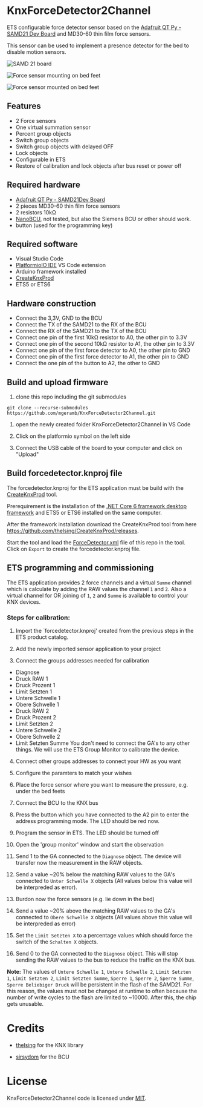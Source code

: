 # KnxForceDetector2Channel

ETS configurable force detector sensor based on the [Adafruit QT Py - SAMD21 Dev Board](https://www.adafruit.com/product/4600) and MD30-60 thin film force sensors.

This sensor can be used to implement a presence detector for the bed to disable motion sensors.

![SAMD 21 board](/assets/images/Sensor.jpg "SAMD 21 board")

![Force sensor mounting on bed feet](/assets/images/ForceSensorMounting.jpg "Force sensor mounting on bed feet")

![Force sensor mounted on bed feet](/assets/images/ForceSensorMounted.jpg "Force sensor mounted on bed feet")

## Features

* 2 Force sensors
* One virtual summation sensor
* Percent group objects
* Switch group objects
* Switch group objects with delayed OFF
* Lock objects
* Configurable in ETS
* Restore of calibration and lock objects after bus reset or power off

## Required hardware

* [Adafruit QT Py - SAMD21Dev Board](https://www.adafruit.com/product/4600)
* 2 pieces MD30-60 thin film force sensors
* 2 resistors 10kΩ
* [NanoBCU](https://shop.sirsydom.de/Busankoppler/NanoBCU-Standard.html), not tested, but also the Siemens BCU or other should work.
* button (used for the programming key)  

## Required software

* Visual Studio Code
* [PlatformioIO IDE](https://platformio.org) VS Code 
extension
* Arduino framework installed
* [CreateKnxProd](https://github.com/thelsing/CreateKnxProd) 
* ETS5 or ETS6

## Hardware construction

* Connect the 3,3V, GND to the BCU
* Connect the TX of the SAMD21 to the RX of the BCU
* Connect the RX of the SAMD21 to the TX of the BCU
* Connect one pin of the first 10kΩ resistor to A0, the other pin to 3.3V
* Connect one pin of the second 10kΩ resistor to A1, the other pin to 3.3V
* Connect one pin of the first force detector to A0, the other pin to GND
* Connect one pin of the first force detector to A1, the other pin to GND
* Connect the one pin of the button to A2, the other to GND

## Build and upload firmware

1) clone this repo including the git submodules

`git clone --recurse-submodules https://github.com/mgeramb/KnxForceDetector2Channel.git`

1) open the newly created folder KnxForceDetector2Channel in VS Code

1) Click on the platformio symbol on the left side

1) Connect the USB cable of the board to your computer and click on "Upload"

## Build forcedetector.knproj file

The forcedetector.knproj for the ETS application must be build with the [CreateKnxProd](https://github.com/thelsing/CreateKnxProd) tool.

Prerequirement is the installation of the [.NET Core 6 framework desktop framework](https://dotnet.microsoft.com/en-us/download/dotnet/thank-you/runtime-desktop-6.0.3-windows-x64-installer) and ETS5 or ETS6 installed on the same computer.

After the framework installation download the CreateKnxProd tool from here https://github.com/thelsing/CreateKnxProd/releases.

Start the tool and load the [ForceDetector.xml](ForceDetector.xml) file of this repo in the tool. Click on `Export` to create the forcedetector.knproj file.

## ETS programming and commissioning

The ETS application provides 2 force channels and a virtual `Summe` channel which is calculate by adding the RAW values the channel `1` and `2`.
Also a virtual channel for OR joining of `1`, `2` and `Summe` is available to control your KNX devices.

### Steps for calibration:

1) Import the `forcedetector.knproj' created from the previous steps in the ETS product catalog.

1) Add the newly imported sensor application to your project

1) Connect the groups addresses needed for calibration
* Diagnose
* Druck RAW 1
* Druck Prozent 1
* Limit Setzten 1
* Untere Schwelle 1
* Obere Schwelle 1
* Druck RAW 2
* Druck Prozent 2
* Limit Setzten 2
* Untere Schwelle 2
* Obere Schwelle 2
* Limit Setzten Summe
You don't need to connect the GA's to any other things. We will use the ETS Group Monitor to calibrate the device.

4) Connect other groups addresses to connect your HW as you want

1) Configure the paramters to match your wishes

1) Place the force sensor where you want to measure the pressure, e.g. under the bed feets

1) Connect the BCU to the KNX bus

1) Press the button which you have connected to the A2 pin to enter the address programming mode. The LED should be red now.

1) Program the sensor in ETS. The LED should be turned off

1) Open the 'group monitor' window and start the observation

1) Send 1 to the GA connected to the `Diagnose` object. The device will transfer now the measurement in the RAW objects. 

1) Send a value ~20% below the matching RAW values to the GA's connected to `Unter Schwelle X` objects (All values below this value will be interpreded as error). 

1) Burdon now the force sensors (e.g. lie down in the bed)

1) Send a value ~20% above the matching RAW values to the GA's connected to `Obere Schwelle X` objects (All values above this value will be interpreded as error)

1) Set the `Limit Setzten X` to a percentage values which should force the switch of the `Schalten X` objects. 

1) Send 0 to the GA connected to the `Diagnose` object. This will stop sending the RAW values to the bus to reduce the traffic on the KNX bus.

**Note:** The values of `Untere Schwelle 1`, `Untere Schwelle 2`, `Limit Setzten 1`, `Limit Setzten 2`, `Limit Setzten Summe`, `Sperre 1`, `Sperre 2`, `Sperre Summe`, `Sperre Beliebiger Druck` will be persistent in the flash of the SAMD21. For this reason, the values must not be changed at runtime to often because the number of write cycles to the flash are limited to ~10000. After this, the chip gets unusable.

# Credits

* [thelsing](https://github.com/thelsing) for the KNX library

* [sirsydom](https://shop.sirsydom.de) for the BCU

# License

KnxForceDetector2Channel code is licensed under [MIT](LICENSE).